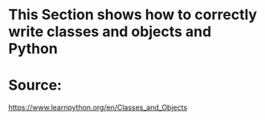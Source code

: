# This Section shows how to correctly write classes and objects and Python
# Source:
https://www.learnpython.org/en/Classes_and_Objects
